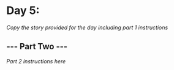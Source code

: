 # Day 5: <Insert Title Here> #
_Copy the story provided for the day including part 1 instructions_

## --- Part Two --- ##
_Part 2 instructions here_